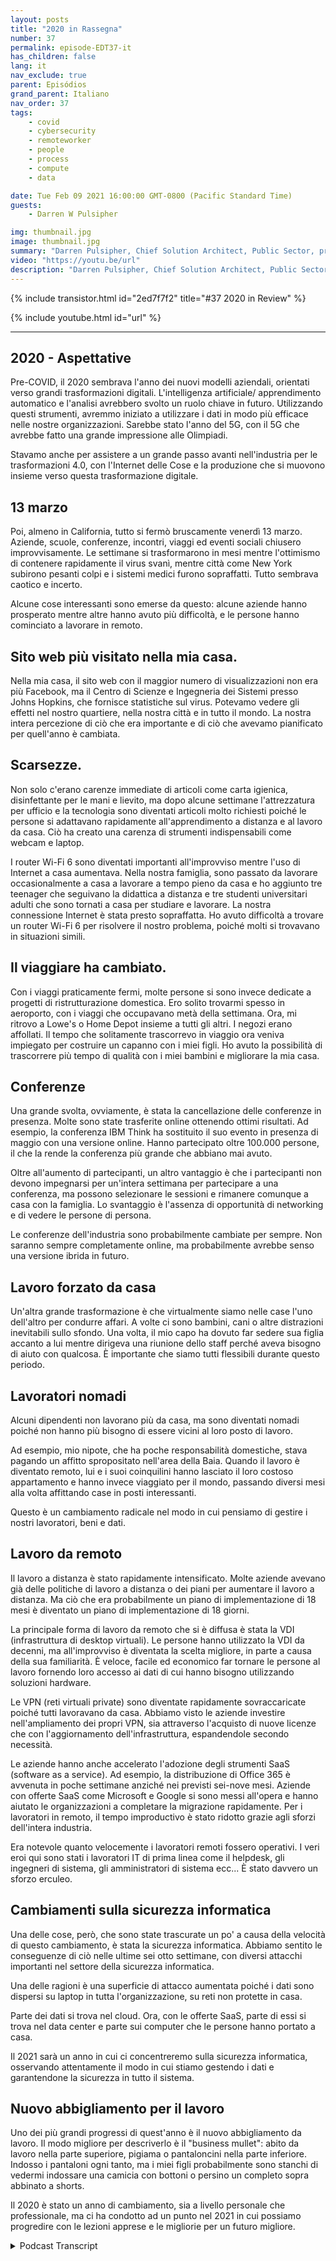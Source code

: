```yaml
---
layout: posts
title: "2020 in Rassegna"
number: 37
permalink: episode-EDT37-it
has_children: false
lang: it
nav_exclude: true
parent: Episódios
grand_parent: Italiano
nav_order: 37
tags:
    - covid
    - cybersecurity
    - remoteworker
    - people
    - process
    - compute
    - data

date: Tue Feb 09 2021 16:00:00 GMT-0800 (Pacific Standard Time)
guests:
    - Darren W Pulsipher

img: thumbnail.jpg
image: thumbnail.jpg
summary: "Darren Pulsipher, Chief Solution Architect, Public Sector, presso Intel riflette sugli sconvolgimenti, i cambiamenti e gli adattamenti che la pandemia COVID-19 ha portato nel 2020."
video: "https://youtu.be/url"
description: "Darren Pulsipher, Chief Solution Architect, Public Sector, presso Intel riflette sugli sconvolgimenti, i cambiamenti e gli adattamenti che la pandemia COVID-19 ha portato nel 2020."
---
```


<div>
{% include transistor.html id="2ed7f7f2" title="#37 2020 in Review" %}

{% include youtube.html id="url" %}
</div>

---

## 2020 - Aspettative

Pre-COVID, il 2020 sembrava l'anno dei nuovi modelli aziendali, orientati verso grandi trasformazioni digitali. L'intelligenza artificiale/ apprendimento automatico e l'analisi avrebbero svolto un ruolo chiave in futuro. Utilizzando questi strumenti, avremmo iniziato a utilizzare i dati in modo più efficace nelle nostre organizzazioni. Sarebbe stato l'anno del 5G, con il 5G che avrebbe fatto una grande impressione alle Olimpiadi.

Stavamo anche per assistere a un grande passo avanti nell'industria per le trasformazioni 4.0, con l'Internet delle Cose e la produzione che si muovono insieme verso questa trasformazione digitale.

## 13 marzo

Poi, almeno in California, tutto si fermò bruscamente venerdì 13 marzo. Aziende, scuole, conferenze, incontri, viaggi ed eventi sociali chiusero improvvisamente. Le settimane si trasformarono in mesi mentre l'ottimismo di contenere rapidamente il virus svanì, mentre città come New York subirono pesanti colpi e i sistemi medici furono sopraffatti. Tutto sembrava caotico e incerto.

Alcune cose interessanti sono emerse da questo: alcune aziende hanno prosperato mentre altre hanno avuto più difficoltà, e le persone hanno cominciato a lavorare in remoto.

## Sito web più visitato nella mia casa.

Nella mia casa, il sito web con il maggior numero di visualizzazioni non era più Facebook, ma il Centro di Scienze e Ingegneria dei Sistemi presso Johns Hopkins, che fornisce statistiche sul virus. Potevamo vedere gli effetti nel nostro quartiere, nella nostra città e in tutto il mondo. La nostra intera percezione di ciò che era importante e di ciò che avevamo pianificato per quell'anno è cambiata.

## Scarsezze.

Non solo c'erano carenze immediate di articoli come carta igienica, disinfettante per le mani e lievito, ma dopo alcune settimane l'attrezzatura per ufficio e la tecnologia sono diventati articoli molto richiesti poiché le persone si adattavano rapidamente all'apprendimento a distanza e al lavoro da casa. Ciò ha creato una carenza di strumenti indispensabili come webcam e laptop.

I router Wi-Fi 6 sono diventati importanti all'improvviso mentre l'uso di Internet a casa aumentava. Nella nostra famiglia, sono passato da lavorare occasionalmente a casa a lavorare a tempo pieno da casa e ho aggiunto tre teenager che seguivano la didattica a distanza e tre studenti universitari adulti che sono tornati a casa per studiare e lavorare. La nostra connessione Internet è stata presto sopraffatta. Ho avuto difficoltà a trovare un router Wi-Fi 6 per risolvere il nostro problema, poiché molti si trovavano in situazioni simili.

## Il viaggiare ha cambiato.

Con i viaggi praticamente fermi, molte persone si sono invece dedicate a progetti di ristrutturazione domestica. Ero solito trovarmi spesso in aeroporto, con i viaggi che occupavano metà della settimana. Ora, mi ritrovo a Lowe's o Home Depot insieme a tutti gli altri. I negozi erano affollati. Il tempo che solitamente trascorrevo in viaggio ora veniva impiegato per costruire un capanno con i miei figli. Ho avuto la possibilità di trascorrere più tempo di qualità con i miei bambini e migliorare la mia casa.

## Conferenze

Una grande svolta, ovviamente, è stata la cancellazione delle conferenze in presenza. Molte sono state trasferite online ottenendo ottimi risultati. Ad esempio, la conferenza IBM Think ha sostituito il suo evento in presenza di maggio con una versione online. Hanno partecipato oltre 100.000 persone, il che la rende la conferenza più grande che abbiano mai avuto.

Oltre all'aumento di partecipanti, un altro vantaggio è che i partecipanti non devono impegnarsi per un'intera settimana per partecipare a una conferenza, ma possono selezionare le sessioni e rimanere comunque a casa con la famiglia. Lo svantaggio è l'assenza di opportunità di networking e di vedere le persone di persona.

Le conferenze dell'industria sono probabilmente cambiate per sempre. Non saranno sempre completamente online, ma probabilmente avrebbe senso una versione ibrida in futuro.

## Lavoro forzato da casa

Un'altra grande trasformazione è che virtualmente siamo nelle case l'uno dell'altro per condurre affari. A volte ci sono bambini, cani o altre distrazioni inevitabili sullo sfondo. Una volta, il mio capo ha dovuto far sedere sua figlia accanto a lui mentre dirigeva una riunione dello staff perché aveva bisogno di aiuto con qualcosa. È importante che siamo tutti flessibili durante questo periodo.

## Lavoratori nomadi

Alcuni dipendenti non lavorano più da casa, ma sono diventati nomadi poiché non hanno più bisogno di essere vicini al loro posto di lavoro.

Ad esempio, mio nipote, che ha poche responsabilità domestiche, stava pagando un affitto spropositato nell'area della Baia. Quando il lavoro è diventato remoto, lui e i suoi coinquilini hanno lasciato il loro costoso appartamento e hanno invece viaggiato per il mondo, passando diversi mesi alla volta affittando case in posti interessanti.

Questo è un cambiamento radicale nel modo in cui pensiamo di gestire i nostri lavoratori, beni e dati.

## Lavoro da remoto

Il lavoro a distanza è stato rapidamente intensificato. Molte aziende avevano già delle politiche di lavoro a distanza o dei piani per aumentare il lavoro a distanza. Ma ciò che era probabilmente un piano di implementazione di 18 mesi è diventato un piano di implementazione di 18 giorni.

La principale forma di lavoro da remoto che si è diffusa è stata la VDI (infrastruttura di desktop virtuali). Le persone hanno utilizzato la VDI da decenni, ma all'improvviso è diventata la scelta migliore, in parte a causa della sua familiarità. È veloce, facile ed economico far tornare le persone al lavoro fornendo loro accesso ai dati di cui hanno bisogno utilizzando soluzioni hardware.

Le VPN (reti virtuali private) sono diventate rapidamente sovraccaricate poiché tutti lavoravano da casa. Abbiamo visto le aziende investire nell'ampliamento dei propri VPN, sia attraverso l'acquisto di nuove licenze che con l'aggiornamento dell'infrastruttura, espandendole secondo necessità.

Le aziende hanno anche accelerato l'adozione degli strumenti SaaS (software as a service). Ad esempio, la distribuzione di Office 365 è avvenuta in poche settimane anziché nei previsti sei-nove mesi. Aziende con offerte SaaS come Microsoft e Google si sono messi all'opera e hanno aiutato le organizzazioni a completare la migrazione rapidamente. Per i lavoratori in remoto, il tempo improductivo è stato ridotto grazie agli sforzi dell'intera industria.

Era notevole quanto velocemente i lavoratori remoti fossero operativi. I veri eroi qui sono stati i lavoratori IT di prima linea come il helpdesk, gli ingegneri di sistema, gli amministratori di sistema ecc... È stato davvero un sforzo erculeo.

## Cambiamenti sulla sicurezza informatica

Una delle cose, però, che sono state trascurate un po' a causa della velocità di questo cambiamento, è stata la sicurezza informatica. Abbiamo sentito le conseguenze di ciò nelle ultime sei otto settimane, con diversi attacchi importanti nel settore della sicurezza informatica.

Una delle ragioni è una superficie di attacco aumentata poiché i dati sono dispersi su laptop in tutta l'organizzazione, su reti non protette in casa.

Parte dei dati si trova nel cloud. Ora, con le offerte SaaS, parte di essi si trova nel data center e parte sui computer che le persone hanno portato a casa.

Il 2021 sarà un anno in cui ci concentreremo sulla sicurezza informatica, osservando attentamente il modo in cui stiamo gestendo i dati e garantendone la sicurezza in tutto il sistema.

## Nuovo abbigliamento per il lavoro

Uno dei più grandi progressi di quest'anno è il nuovo abbigliamento da lavoro. Il modo migliore per descriverlo è il "business mullet": abito da lavoro nella parte superiore, pigiama o pantaloncini nella parte inferiore. Indosso i pantaloni ogni tanto, ma i miei figli probabilmente sono stanchi di vedermi indossare una camicia con bottoni o persino un completo sopra abbinato a shorts.

Il 2020 è stato un anno di cambiamento, sia a livello personale che professionale, ma ci ha condotto ad un punto nel 2021 in cui possiamo progredire con le lezioni apprese e le migliorie per un futuro migliore.



<details>
<summary> Podcast Transcript </summary>

<p></p>

</details>
